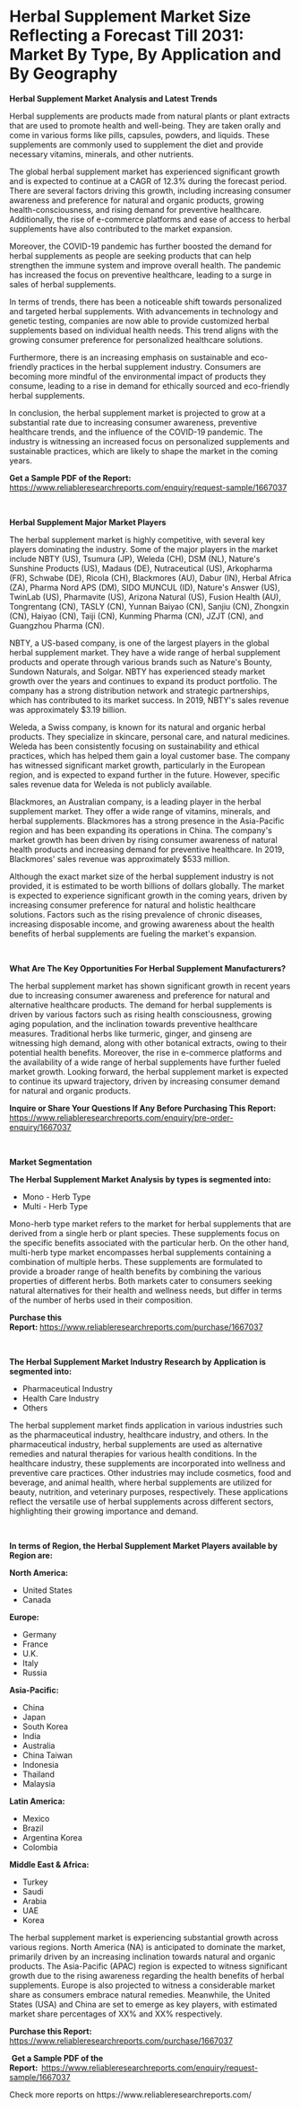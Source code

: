 <p><h1>Herbal Supplement Market Size Reflecting a Forecast Till 2031: Market By Type, By Application and By Geography</h1></p><p><strong>Herbal Supplement Market Analysis and Latest Trends</strong></p>
<p><p>Herbal supplements are products made from natural plants or plant extracts that are used to promote health and well-being. They are taken orally and come in various forms like pills, capsules, powders, and liquids. These supplements are commonly used to supplement the diet and provide necessary vitamins, minerals, and other nutrients.</p><p>The global herbal supplement market has experienced significant growth and is expected to continue at a CAGR of 12.3% during the forecast period. There are several factors driving this growth, including increasing consumer awareness and preference for natural and organic products, growing health-consciousness, and rising demand for preventive healthcare. Additionally, the rise of e-commerce platforms and ease of access to herbal supplements have also contributed to the market expansion.</p><p>Moreover, the COVID-19 pandemic has further boosted the demand for herbal supplements as people are seeking products that can help strengthen the immune system and improve overall health. The pandemic has increased the focus on preventive healthcare, leading to a surge in sales of herbal supplements.</p><p>In terms of trends, there has been a noticeable shift towards personalized and targeted herbal supplements. With advancements in technology and genetic testing, companies are now able to provide customized herbal supplements based on individual health needs. This trend aligns with the growing consumer preference for personalized healthcare solutions.</p><p>Furthermore, there is an increasing emphasis on sustainable and eco-friendly practices in the herbal supplement industry. Consumers are becoming more mindful of the environmental impact of products they consume, leading to a rise in demand for ethically sourced and eco-friendly herbal supplements.</p><p>In conclusion, the herbal supplement market is projected to grow at a substantial rate due to increasing consumer awareness, preventive healthcare trends, and the influence of the COVID-19 pandemic. The industry is witnessing an increased focus on personalized supplements and sustainable practices, which are likely to shape the market in the coming years.</p></p>
<p><strong>Get a Sample PDF of the Report:&nbsp;</strong> <a href="https://www.reliableresearchreports.com/enquiry/request-sample/1667037">https://www.reliableresearchreports.com/enquiry/request-sample/1667037</a></p>
<p>&nbsp;</p>
<p><strong>Herbal Supplement Major Market Players</strong></p>
<p><p>The herbal supplement market is highly competitive, with several key players dominating the industry. Some of the major players in the market include NBTY (US), Tsumura (JP), Weleda (CH), DSM (NL), Nature's Sunshine Products (US), Madaus (DE), Nutraceutical (US), Arkopharma (FR), Schwabe (DE), Ricola (CH), Blackmores (AU), Dabur (IN), Herbal Africa (ZA), Pharma Nord APS (DM), SIDO MUNCUL (ID), Nature's Answer (US), TwinLab (US), Pharmavite (US), Arizona Natural (US), Fusion Health (AU), Tongrentang (CN), TASLY (CN), Yunnan Baiyao (CN), Sanjiu (CN), Zhongxin (CN), Haiyao (CN), Taiji (CN), Kunming Pharma (CN), JZJT (CN), and Guangzhou Pharma (CN).</p><p>NBTY, a US-based company, is one of the largest players in the global herbal supplement market. They have a wide range of herbal supplement products and operate through various brands such as Nature's Bounty, Sundown Naturals, and Solgar. NBTY has experienced steady market growth over the years and continues to expand its product portfolio. The company has a strong distribution network and strategic partnerships, which has contributed to its market success. In 2019, NBTY's sales revenue was approximately $3.19 billion.</p><p>Weleda, a Swiss company, is known for its natural and organic herbal products. They specialize in skincare, personal care, and natural medicines. Weleda has been consistently focusing on sustainability and ethical practices, which has helped them gain a loyal customer base. The company has witnessed significant market growth, particularly in the European region, and is expected to expand further in the future. However, specific sales revenue data for Weleda is not publicly available.</p><p>Blackmores, an Australian company, is a leading player in the herbal supplement market. They offer a wide range of vitamins, minerals, and herbal supplements. Blackmores has a strong presence in the Asia-Pacific region and has been expanding its operations in China. The company's market growth has been driven by rising consumer awareness of natural health products and increasing demand for preventive healthcare. In 2019, Blackmores' sales revenue was approximately $533 million.</p><p>Although the exact market size of the herbal supplement industry is not provided, it is estimated to be worth billions of dollars globally. The market is expected to experience significant growth in the coming years, driven by increasing consumer preference for natural and holistic healthcare solutions. Factors such as the rising prevalence of chronic diseases, increasing disposable income, and growing awareness about the health benefits of herbal supplements are fueling the market's expansion.</p></p>
<p>&nbsp;</p>
<p><strong>What Are The Key Opportunities For Herbal Supplement Manufacturers?</strong></p>
<p><p>The herbal supplement market has shown significant growth in recent years due to increasing consumer awareness and preference for natural and alternative healthcare products. The demand for herbal supplements is driven by various factors such as rising health consciousness, growing aging population, and the inclination towards preventive healthcare measures. Traditional herbs like turmeric, ginger, and ginseng are witnessing high demand, along with other botanical extracts, owing to their potential health benefits. Moreover, the rise in e-commerce platforms and the availability of a wide range of herbal supplements have further fueled market growth. Looking forward, the herbal supplement market is expected to continue its upward trajectory, driven by increasing consumer demand for natural and organic products.</p></p>
<p><strong>Inquire or Share Your Questions If Any Before Purchasing This Report:</strong> <a href="https://www.reliableresearchreports.com/enquiry/pre-order-enquiry/1667037">https://www.reliableresearchreports.com/enquiry/pre-order-enquiry/1667037</a></p>
<p>&nbsp;</p>
<p><strong>Market Segmentation</strong></p>
<p><strong>The Herbal Supplement Market Analysis by types is segmented into:</strong></p>
<p><ul><li>Mono - Herb Type</li><li>Multi - Herb Type</li></ul></p>
<p><p>Mono-herb type market refers to the market for herbal supplements that are derived from a single herb or plant species. These supplements focus on the specific benefits associated with the particular herb. On the other hand, multi-herb type market encompasses herbal supplements containing a combination of multiple herbs. These supplements are formulated to provide a broader range of health benefits by combining the various properties of different herbs. Both markets cater to consumers seeking natural alternatives for their health and wellness needs, but differ in terms of the number of herbs used in their composition.</p></p>
<p><strong>Purchase this Report:&nbsp;</strong><a href="https://www.reliableresearchreports.com/purchase/1667037">https://www.reliableresearchreports.com/purchase/1667037</a></p>
<p>&nbsp;</p>
<p><strong>The Herbal Supplement Market Industry Research by Application is segmented into:</strong></p>
<p><ul><li>Pharmaceutical Industry</li><li>Health Care Industry</li><li>Others</li></ul></p>
<p><p>The herbal supplement market finds application in various industries such as the pharmaceutical industry, healthcare industry, and others. In the pharmaceutical industry, herbal supplements are used as alternative remedies and natural therapies for various health conditions. In the healthcare industry, these supplements are incorporated into wellness and preventive care practices. Other industries may include cosmetics, food and beverage, and animal health, where herbal supplements are utilized for beauty, nutrition, and veterinary purposes, respectively. These applications reflect the versatile use of herbal supplements across different sectors, highlighting their growing importance and demand.</p></p>
<p>&nbsp;</p>
<p><strong>In terms of Region, the Herbal Supplement Market Players available by Region are:</strong></p>
<p>
    <p> <strong> North America: </strong>
        <ul>
            <li>United States</li>
            <li>Canada</li>
        </ul>
        </p> 
    <p> <strong> Europe: </strong>
        <ul>
            <li>Germany</li>
            <li>France</li>
            <li>U.K.</li>
            <li>Italy</li>
            <li>Russia</li>
        </ul>
        </p> 
    <p> <strong> Asia-Pacific: </strong>
        <ul>
            <li>China</li>
            <li>Japan</li>
            <li>South Korea</li>
            <li>India</li>
            <li>Australia</li>
            <li>China Taiwan</li>
            <li>Indonesia</li>
            <li>Thailand</li>
            <li>Malaysia</li>
        </ul>
        </p> 
    <p> <strong> Latin America: </strong>
        <ul>
            <li>Mexico</li>
            <li>Brazil</li>
            <li>Argentina Korea</li>
            <li>Colombia</li>
        </ul>
        </p> 
    <p> <strong> Middle East & Africa: </strong>
        <ul>
            <li>Turkey</li>
            <li>Saudi</li>
            <li>Arabia</li>
            <li>UAE</li>
            <li>Korea</li>
        </ul>
    </p>
    </p>
<p><p>The herbal supplement market is experiencing substantial growth across various regions. North America (NA) is anticipated to dominate the market, primarily driven by an increasing inclination towards natural and organic products. The Asia-Pacific (APAC) region is expected to witness significant growth due to the rising awareness regarding the health benefits of herbal supplements. Europe is also projected to witness a considerable market share as consumers embrace natural remedies. Meanwhile, the United States (USA) and China are set to emerge as key players, with estimated market share percentages of XX% and XX% respectively.</p></p>
<p><strong>Purchase this Report: </strong><a href="https://www.reliableresearchreports.com/purchase/1667037">https://www.reliableresearchreports.com/purchase/1667037</a></p>
<p>&nbsp;<strong>Get a Sample PDF of the Report:&nbsp;&nbsp;</strong><a href="https://www.reliableresearchreports.com/enquiry/request-sample/1667037">https://www.reliableresearchreports.com/enquiry/request-sample/1667037</a></p>
<p><strong></strong></p>
<p>Check more reports on https://www.reliableresearchreports.com/</p>